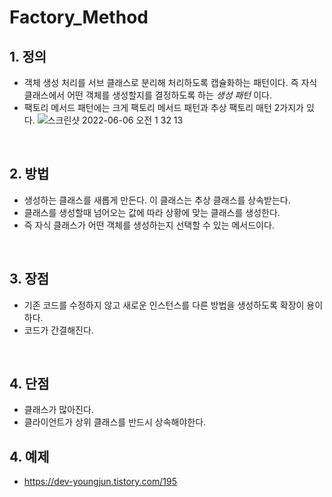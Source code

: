 # Factory_Method


## 1. 정의
- 객체 생성 처리를 서브 클래스로 분리해 처리하도록 캡슐화하는 패턴이다. 즉 자식 클래스에서 어떤 객체를 생성할지를 결정하도록 하는 _생성 패턴_ 이다.
- 팩토리 메서드 패턴에는 크게 팩토리 메서드 패턴과 추상 팩토리 매턴 2가지가 있다.
![스크린샷 2022-06-06 오전 1 32 13](https://user-images.githubusercontent.com/60414900/172060727-45d2289b-1390-4b68-aeda-94970a7ef05d.png)

</br>

## 2. 방법
- 생성하는 클래스를 새롭게 만든다. 이 클래스는 추상 클래스를 상속받는다.
- 클래스를 생성할때 넘어오는 값에 따라 상황에 맞는 클래스를 생성한다.
- 즉 자식 클래스가 어떤 객체를 생성하는지 선택할 수 있는 메서드이다.

</br>

## 3. 장점
- 기존 코드를 수정하지 않고 새로운 인스턴스를 다른 방법을 생성하도록 확장이 용이하다.
- 코드가 간결해진다.

</br>

## 4. 단점
- 클래스가 많아진다. 
- 클라이언트가 상위 클래스를 반드시 상속해야한다.

## 4. 예제
- https://dev-youngjun.tistory.com/195

